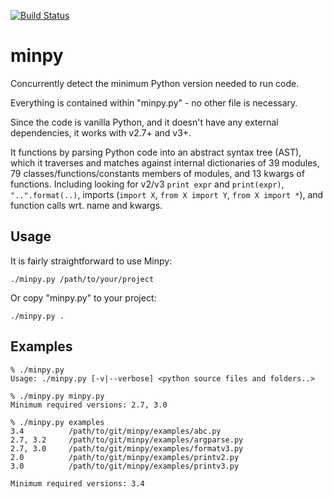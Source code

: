 [![Build Status](https://travis-ci.org/netromdk/minpy.svg?branch=master)](https://travis-ci.org/netromdk/minpy)

# minpy
Concurrently detect the minimum Python version needed to run code.

Everything is contained within "minpy.py" - no other file is necessary.

Since the code is vanilla Python, and it doesn't have any external dependencies, it works with v2.7+ and v3+.

It functions by parsing Python code into an abstract syntax tree (AST), which it traverses and matches against internal dictionaries of 39 modules, 79 classes/functions/constants members of modules, and 13 kwargs of functions. Including looking for v2/v3 `print expr` and `print(expr)`, `"..".format(..)`, imports (`import X`, `from X import Y`, `from X import *`), and function calls wrt. name and kwargs.

## Usage
It is fairly straightforward to use Minpy:
```
./minpy.py /path/to/your/project
```

Or copy "minpy.py" to your project:
```
./minpy.py .
```

## Examples
```
% ./minpy.py
Usage: ./minpy.py [-v|--verbose] <python source files and folders..>

% ./minpy.py minpy.py
Minimum required versions: 2.7, 3.0

% ./minpy.py examples
3.4          /path/to/git/minpy/examples/abc.py
2.7, 3.2     /path/to/git/minpy/examples/argparse.py
2.7, 3.0     /path/to/git/minpy/examples/formatv3.py
2.0          /path/to/git/minpy/examples/printv2.py
3.0          /path/to/git/minpy/examples/printv3.py

Minimum required versions: 3.4
```
